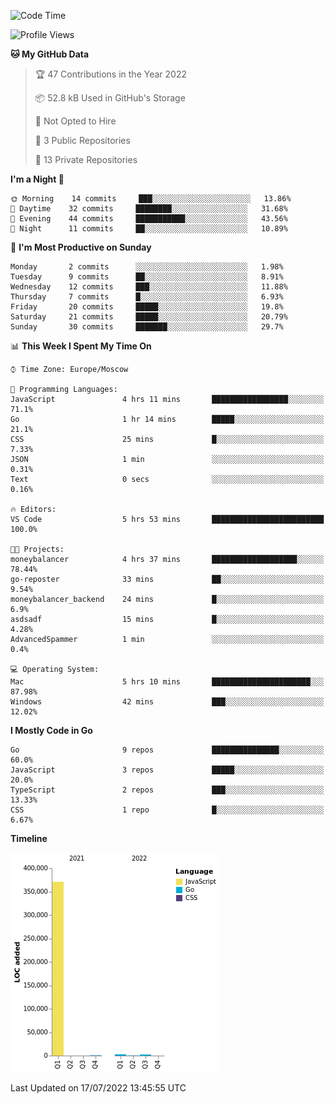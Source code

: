 <!--START_SECTION:waka-->
![Code Time](http://img.shields.io/badge/Code%20Time-374%20hrs%2017%20mins-blue)

![Profile Views](http://img.shields.io/badge/Profile%20Views-0-blue)

**🐱 My GitHub Data** 

> 🏆 47 Contributions in the Year 2022
 > 
> 📦 52.8 kB Used in GitHub's Storage 
 > 
> 🚫 Not Opted to Hire
 > 
> 📜 3 Public Repositories 
 > 
> 🔑 13 Private Repositories  
 > 
**I'm a Night 🦉** 

```text
🌞 Morning    14 commits     ███░░░░░░░░░░░░░░░░░░░░░░   13.86% 
🌆 Daytime    32 commits     ████████░░░░░░░░░░░░░░░░░   31.68% 
🌃 Evening    44 commits     ███████████░░░░░░░░░░░░░░   43.56% 
🌙 Night      11 commits     ██░░░░░░░░░░░░░░░░░░░░░░░   10.89%

```
📅 **I'm Most Productive on Sunday** 

```text
Monday       2 commits      ░░░░░░░░░░░░░░░░░░░░░░░░░   1.98% 
Tuesday      9 commits      ██░░░░░░░░░░░░░░░░░░░░░░░   8.91% 
Wednesday    12 commits     ███░░░░░░░░░░░░░░░░░░░░░░   11.88% 
Thursday     7 commits      █░░░░░░░░░░░░░░░░░░░░░░░░   6.93% 
Friday       20 commits     █████░░░░░░░░░░░░░░░░░░░░   19.8% 
Saturday     21 commits     █████░░░░░░░░░░░░░░░░░░░░   20.79% 
Sunday       30 commits     ███████░░░░░░░░░░░░░░░░░░   29.7%

```


📊 **This Week I Spent My Time On** 

```text
⌚︎ Time Zone: Europe/Moscow

💬 Programming Languages: 
JavaScript               4 hrs 11 mins       █████████████████░░░░░░░░   71.1% 
Go                       1 hr 14 mins        █████░░░░░░░░░░░░░░░░░░░░   21.1% 
CSS                      25 mins             █░░░░░░░░░░░░░░░░░░░░░░░░   7.33% 
JSON                     1 min               ░░░░░░░░░░░░░░░░░░░░░░░░░   0.31% 
Text                     0 secs              ░░░░░░░░░░░░░░░░░░░░░░░░░   0.16%

🔥 Editors: 
VS Code                  5 hrs 53 mins       █████████████████████████   100.0%

🐱‍💻 Projects: 
moneybalancer            4 hrs 37 mins       ███████████████████░░░░░░   78.44% 
go-reposter              33 mins             ██░░░░░░░░░░░░░░░░░░░░░░░   9.54% 
moneybalancer_backend    24 mins             █░░░░░░░░░░░░░░░░░░░░░░░░   6.9% 
asdsadf                  15 mins             █░░░░░░░░░░░░░░░░░░░░░░░░   4.28% 
AdvancedSpammer          1 min               ░░░░░░░░░░░░░░░░░░░░░░░░░   0.4%

💻 Operating System: 
Mac                      5 hrs 10 mins       ██████████████████████░░░   87.98% 
Windows                  42 mins             ███░░░░░░░░░░░░░░░░░░░░░░   12.02%

```

**I Mostly Code in Go** 

```text
Go                       9 repos             ███████████████░░░░░░░░░░   60.0% 
JavaScript               3 repos             █████░░░░░░░░░░░░░░░░░░░░   20.0% 
TypeScript               2 repos             ███░░░░░░░░░░░░░░░░░░░░░░   13.33% 
CSS                      1 repo              █░░░░░░░░░░░░░░░░░░░░░░░░   6.67%

```


**Timeline**

![Chart not found](https://raw.githubusercontent.com/jeezft/jeezft/main/charts/bar_graph.png) 


 Last Updated on 17/07/2022 13:45:55 UTC
<!--END_SECTION:waka-->
